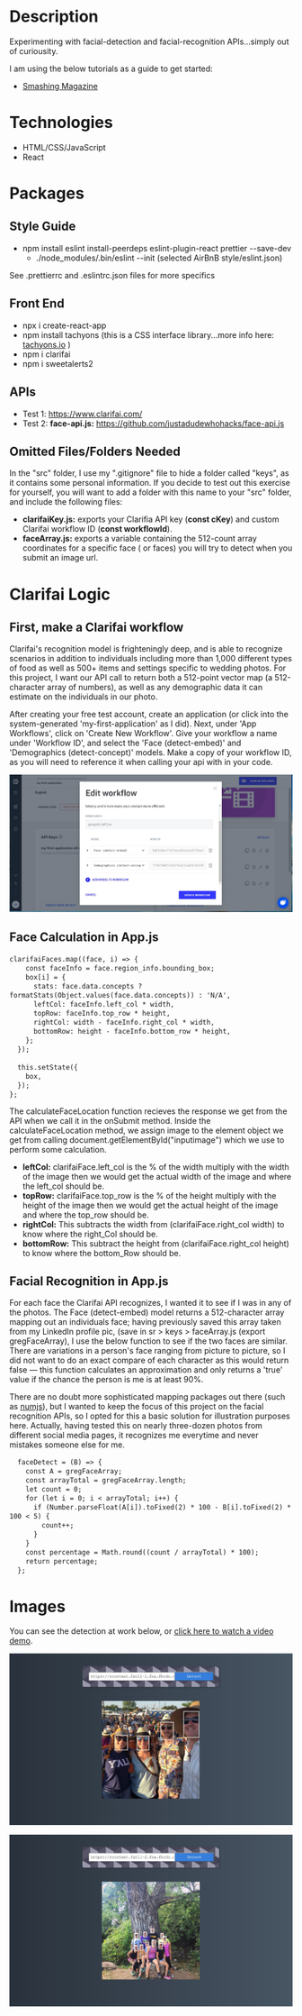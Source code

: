 # Description

Experimenting with facial-detection and facial-recognition APIs...simply out of curiousity.

I am using the below tutorials as a guide to get started:

- [Smashing Magazine](https://www.smashingmagazine.com/2020/06/facial-recognition-web-application-react/)

# Technologies

- HTML/CSS/JavaScript
- React

# Packages

## Style Guide

- npm install eslint install-peerdeps eslint-plugin-react prettier --save-dev
  - ./node_modules/.bin/eslint --init (selected AirBnB style/eslint.json)

See .prettierrc and .eslintrc.json files for more specifics

## Front End

- npx i create-react-app
- npm install tachyons (this is a CSS interface library...more info here: [tachyons.io](https://tachyons.io/) )
- npm i clarifai
- npm i sweetalerts2

## APIs

- Test 1: https://www.clarifai.com/
- Test 2: **face-api.js:** https://github.com/justadudewhohacks/face-api.js

## Omitted Files/Folders Needed

In the "src" folder, I use my ".gitignore" file to hide a folder called "keys", as it contains some personal information. If you decide to test out this exercise for yourself, you will want to add a folder with this name to your "src" folder, and include the following files:

- **clarifaiKey.js:** exports your Clarifia API key (**const cKey**) and custom Clarifai workflow ID (**const workflowId**).
- **faceArray.js:** exports a variable containing the 512-count array coordinates for a specific face ( or faces) you will try to detect when you submit an image url.

# Clarifai Logic

## First, make a Clarifai workflow

Clarifai's recognition model is frighteningly deep, and is able to recognize scenarios in addition to individuals including more than 1,000 different types of food as well as 500+ items and settings specific to wedding photos. For this project, I want our API call to return both a 512-point vector map (a 512-character array of numbers), as well as any demographic data it can estimate on the individuals in our photo.

After creating your free test account, create an application (or click into the system-generated 'my-first-application' as I did). Next, under 'App Workflows', click on 'Create New Workflow'. Give your workflow a name under 'Workflow ID', and select the 'Face (detect-embed)' and 'Demographics (detect-concept)' models. Make a copy of your workflow ID, as you will need to reference it when calling your api with in your code.

![Create a workflow](/readMe/3.JPG)

## Face Calculation in App.js

```
clarifaiFaces.map((face, i) => {
    const faceInfo = face.region_info.bounding_box;
    box[i] = {
      stats: face.data.concepts ? formatStats(Object.values(face.data.concepts)) : 'N/A',
      leftCol: faceInfo.left_col * width,
      topRow: faceInfo.top_row * height,
      rightCol: width - faceInfo.right_col * width,
      bottomRow: height - faceInfo.bottom_row * height,
    };
  });

  this.setState({
    box,
  });
};
```

The calculateFaceLocation function recieves the response we get from the API when we call it in the onSubmit method. Inside the calculateFaceLocation method, we assign image to the element object we get from calling document.getElementById("inputimage") which we use to perform some calculation.

- **leftCol:** clarifaiFace.left_col is the % of the width multiply with the width of the image then we would get the actual width of the image and where the left_col should be.
- **topRow:** clarifaiFace.top_row is the % of the height multiply with the height of the image then we would get the actual height of the image and where the top_row should be.
- **rightCol:** This subtracts the width from (clarifaiFace.right_col width) to know where the right_Col should be.
- **bottomRow:** This subtract the height from (clarifaiFace.right_col height) to know where the bottom_Row should be.

## Facial Recognition in App.js

For each face the Clarifai API recognizes, I wanted it to see if I was in any of the photos. The Face (detect-embed) model returns a 512-character array mapping out an individuals face; having previously saved this array taken from my LinkedIn profile pic, (save in sr > keys > faceArray.js (export gregFaceArray), I use the below function to see if the two faces are similar. There are variations in a person's face ranging from picture to picture, so I did not want to do an exact compare of each character as this would return false — this function calculates an approximation and only returns a 'true' value if the chance the person is me is at least 90%.

There are no doubt more sophisticated mapping packages out there (such as [numjs](https://github.com/nicolaspanel/numjs)), but I wanted to keep the focus of this project on the facial recognition APIs, so I opted for this a basic solution for illustration purposes here. Actually, having tested this on nearly three-dozen photos from different social media pages, it recognizes me everytime and never mistakes someone else for me.

```
  faceDetect = (B) => {
    const A = gregFaceArray;
    const arrayTotal = gregFaceArray.length;
    let count = 0;
    for (let i = 0; i < arrayTotal; i++) {
      if (Number.parseFloat(A[i]).toFixed(2) * 100 - B[i].toFixed(2) * 100 < 5) {
        count++;
      }
    }
    const percentage = Math.round((count / arrayTotal) * 100);
    return percentage;
  };
```

# Images

You can see the detection at work below, or [click here to watch a video demo](https://youtu.be/9ZtCiyr6Pb8).

![Squad at Jazz Fest](/readMe/1.JPG)

![Squad on hike in Colorado](/readMe/2.JPG)
